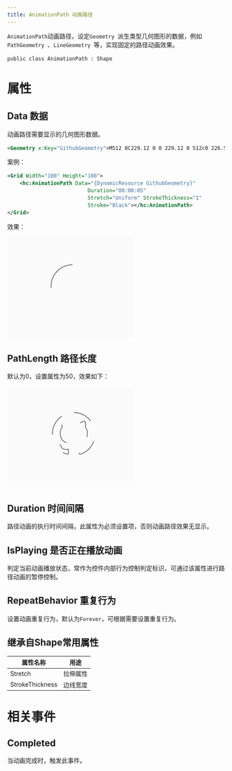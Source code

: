```yaml
---
title: AnimationPath 动画路径
---
```


`AnimationPath`动画路径，设定`Geometry `派生类型几何图形的数据，例如`PathGeometry `、`LineGeometry `等，实现固定的路径动画效果。

```xml
public class AnimationPath : Shape
```

# 属性

## Data 数据

动画路径需要显示的几何图形数据。

```xml
<Geometry x:Key="GithubGeometry">M512 0C229.12 0 0 229.12 0 512c0 226.56 146.56 417.92 350.08 485.76 25.6 4.48 35.2-10.88 35.2-24.32 0-12.16-0.64-52.48-0.64-95.36-128.64 23.68-161.92-31.36-172.16-60.16-5.76-14.72-30.72-60.16-52.48-72.32-17.92-9.6-43.52-33.28-0.64-33.92 40.32-0.64 69.12 37.12 78.72 52.48 46.08 77.44 119.68 55.68 149.12 42.24 4.48-33.28 17.92-55.68 32.64-68.48-113.92-12.8-232.96-56.96-232.96-252.8 0-55.68 19.84-101.76 52.48-137.6-5.12-12.8-23.04-65.28 5.12-135.68 0 0 42.88-13.44 140.8 52.48 40.96-11.52 84.48-17.28 128-17.28 43.52 0 87.04 5.76 128 17.28 97.92-66.56 140.8-52.48 140.8-52.48 28.16 70.4 10.24 122.88 5.12 135.68 32.64 35.84 52.48 81.28 52.48 137.6 0 196.48-119.68 240-233.6 252.8 18.56 16 34.56 46.72 34.56 94.72 0 68.48-0.64 123.52-0.64 140.8 0 13.44 9.6 29.44 35.2 24.32A512.832 512.832 0 0 0 1024 512c0-282.88-229.12-512-512-512z</Geometry>
```
案例：
```xml
<Grid Width="100" Height="100">
    <hc:AnimationPath Data="{DynamicResource GithubGeometry}" 
                          Duration="00:00:05" 
                          Stretch="Uniform" StrokeThickness="1"
                          Stroke="Black"></hc:AnimationPath>
</Grid>
```

效果：

![Animation-Default](https://raw.githubusercontent.com/HandyOrg/HandyOrgResource/master/HandyControl/Doc/extend_controls/AnimationPath-Default.gif)

## PathLength 路径长度

默认为0，设置属性为50，效果如下：

![AnimationPath-PathLength](https://raw.githubusercontent.com/HandyOrg/HandyOrgResource/master/HandyControl/Doc/extend_controls/AnimationPath-PathLength.gif)

## Duration 时间间隔

路径动画的执行时间间隔，此属性为必须设置项，否则动画路径效果无显示。

## IsPlaying 是否正在播放动画

判定当前动画播放状态，常作为控件内部行为控制判定标识，可通过该属性进行路径动画的暂停控制。

## RepeatBehavior 重复行为

设置动画重复行为，默认为`Forever`，可根据需要设置重复行为。

## 继承自Shape常用属性

| 属性名称        | 用途     |
| --------------- | -------- |
| Stretch         | 拉伸属性 |
| StrokeThickness | 边线宽度 |

# 相关事件

## Completed

当动画完成时，触发此事件。
